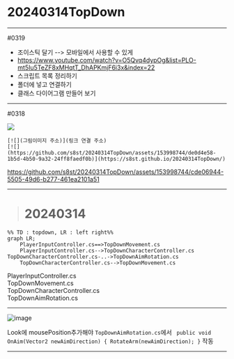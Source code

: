# 20240314TopDown
---


#0319  

- 조이스틱 달기 --> 모바일에서 사용할 수 있게
- https://www.youtube.com/watch?v=O5Qvq4dypOg&list=PLO-mt5Iu5TeZF8xMHqtT_DhAPKmjF6i3x&index=22
- 스크립트 목록 정리하기
- 폴더에 넣고 연결하기
- 클래스 다이어그램 만들어 보기




---
#0318





[![](https://github.com/s8st/20240314TopDown/assets/153998744/de0d4e58-1b5d-4b50-9a32-24ff8faedf0b)](https://s8st.github.io/20240314TopDown/)  

```
[![](그림이미지 주소)](링크 연결 주소)
[![](https://github.com/s8st/20240314TopDown/assets/153998744/de0d4e58-1b5d-4b50-9a32-24ff8faedf0b)](https://s8st.github.io/20240314TopDown/)
```




https://github.com/s8st/20240314TopDown/assets/153998744/cde06944-5505-49d6-b277-461ea2101a51



---
> # 20240314


```mermaid
%% TD : topdown, LR : left right%%
graph LR;  
    PlayerInputController.cs==>TopDownMovement.cs  
    PlayerInputController.cs-->TopDownCharacterController.cs  
TopDownCharacterController.cs-..->TopDownAimRotation.cs   
    TopDownCharacterController.cs-->TopDownMovement.cs  
```

PlayerInputController.cs  
TopDownMovement.cs  
TopDownCharacterController.cs  
TopDownAimRotation.cs  


---
![image](https://github.com/s8st/20240314TopDown/assets/153998744/d1c49d86-8d46-4856-986c-2b41c00af3dd)  

Look에 mousePosition추가해야 `TopDownAimRotation.cs`에서 ` public void OnAim(Vector2 newAimDirection)
 {
     RotateArm(newAimDirection);
 }` 작동

---
